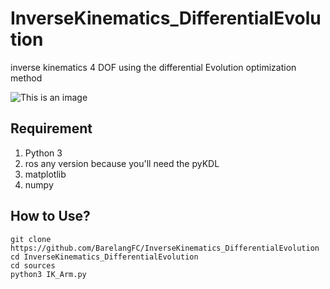 # InverseKinematics_DifferentialEvolution
inverse kinematics 4 DOF using the differential Evolution optimization method 

![This is an image](https://github.com/BarelangFC/InverseKinematics_DifferentialEvolution/blob/main/Figure_1.png)

## Requirement
1. Python 3
2. ros any version because you'll need the pyKDL
3. matplotlib
4. numpy

## How to Use?
```
git clone https://github.com/BarelangFC/InverseKinematics_DifferentialEvolution
cd InverseKinematics_DifferentialEvolution
cd sources
python3 IK_Arm.py
```
